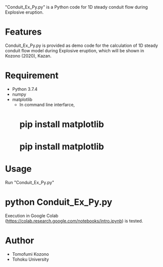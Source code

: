 "Conduit_Ex_Py.py" is a Python code for 1D steady conduit flow during Explosive eruption.

# Features

Conduit_Ex_Py.py is provided as demo code for the calculation of 1D steady conduit flow model
during Explosive eruption, which will be shown in Kozono (2020), Kazan.

# Requirement

* Python 3.7.4
* numpy
* matplotlib
  - In command line interfarce,
    # pip install matplotlib
    # pip install matplotlib

# Usage

Run "Conduit_Ex_Py.py"

  # python Conduit_Ex_Py.py

Execution in Google Colab (https://colab.research.google.com/notebooks/intro.ipynb) is tested.

# Author

* Tomofumi Kozono
* Tohoku University
